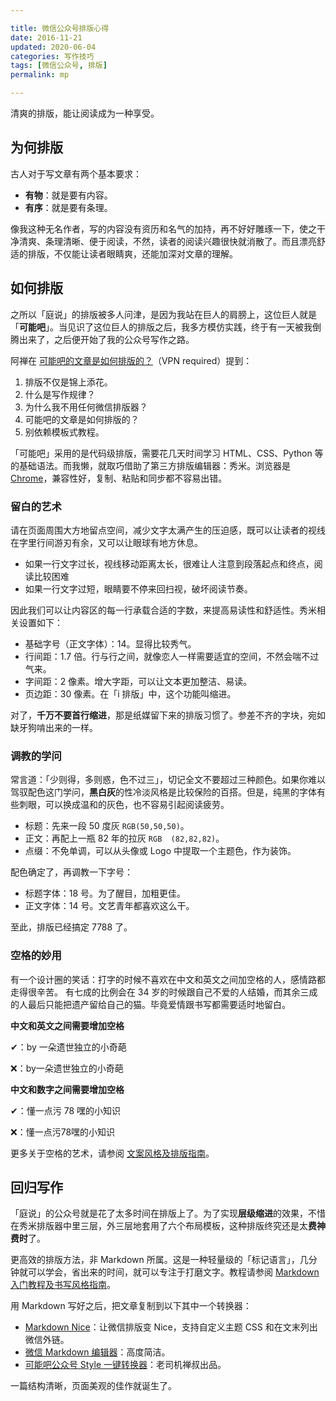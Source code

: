 ```yaml
---

title: 微信公众号排版心得   
date: 2016-11-21     
updated: 2020-06-04    
categories: 写作技巧  
tags: [微信公众号, 排版]
permalink: mp 

---
```


清爽的排版，能让阅读成为一种享受。

<!-- more -->


## 为何排版

古人对于写文章有两个基本要求：

- **有物**：就是要有内容。
- **有序**：就是要有条理。

像我这种无名作者，写的内容没有资历和名气的加持，再不好好雕琢一下，使之干净清爽、条理清晰、便于阅读，不然，读者的阅读兴趣很快就消散了。而且漂亮舒适的排版，不仅能让读者眼睛爽，还能加深对文章的理解。  


## 如何排版

之所以「庭说」的排版被多人问津，是因为我站在巨人的肩膀上，这位巨人就是「**可能吧**」。当见识了这位巨人的排版之后，我多方模仿实践，终于有一天被我倒腾出来了，之后便开始了我的公众号写作之路。

阿禅在 [可能吧的文章是如何排版的？](https://kenengba.com/post/3507.html)（VPN required）提到：

1. 排版不仅是锦上添花。
2. 什么是写作规律？
3. 为什么我不用任何微信排版器？
4. 可能吧的文章是如何排版的？
5. 别依赖模板式教程。

「可能吧」采用的是代码级排版，需要花几天时间学习 HTML、CSS、Python 等的基础语法。而我懒，就取巧借助了第三方排版编辑器：秀米。浏览器是 [Chrome](https://tingtalk.me/chrome/)，兼容性好，复制、粘贴和同步都不容易出错。


### 留白的艺术

请在页面周围大方地留点空间，减少文字太满产生的压迫感，既可以让读者的视线在字里行间游刃有余，又可以让眼球有地方休息。

- 如果一行文字过长，视线移动距离太长，很难让人注意到段落起点和终点，阅读比较困难
- 如果一行文字过短，眼睛要不停来回扫视，破坏阅读节奏。

因此我们可以让内容区的每一行承载合适的字数，来提高易读性和舒适性。秀米相关设置如下：

- 基础字号（正文字体）：14。显得比较秀气。
- 行间距：1.7 倍。行与行之间，就像恋人一样需要适宜的空间，不然会喘不过气来。
- 字间距：2 像素。增大字距，可以让文本更加整洁、易读。
- 页边距：30 像素。在「i 排版」中，这个功能叫缩进。

对了，**千万不要首行缩进**，那是纸媒留下来的排版习惯了。参差不齐的字块，宛如缺牙狗啃出来的一样。



### 调教的学问

常言道：「少则得，多则惑，色不过三」，切记全文不要超过三种颜色。如果你难以驾驭配色这门学问，**黑白灰**的性冷淡风格是比较保险的百搭。但是，纯黑的字体有些刺眼，可以换成温和的灰色，也不容易引起阅读疲劳。

- 标题：先来一段 50 度灰 `RGB(50,50,50)`。
- 正文：再配上一瓶 82 年的拉灰 `RGB  (82,82,82)`。
- 点缀：不免单调，可以从头像或 Logo 中提取一个主题色，作为装饰。

配色确定了，再调教一下字号：

- 标题字体：18 号。为了醒目，加粗更佳。
- 正文字体：14 号。文艺青年都喜欢这么干。

至此，排版已经搞定 7788 了。



### 空格的妙用

有一个设计圈的笑话：打字的时候不喜欢在中文和英文之间加空格的人，感情路都走得很辛苦。  有七成的比例会在 34 岁的时候跟自己不爱的人结婚，而其余三成的人最后只能把遗产留给自己的猫。毕竟爱情跟书写都需要适时地留白。  

**中文和英文之间需要增加空格**

✔：by 一朵遗世独立的小奇葩

❌：by一朵遗世独立的小奇葩

**中文和数字之间需要增加空格**

✔：懂一点污 78 嘿的小知识

❌：懂一点污78嘿的小知识

更多关于空格的艺术，请参阅 [文案风格及排版指南](https://tingtalk.me/style-guide/)。



## 回归写作

「庭说」的公众号就是花了太多时间在排版上了。为了实现**层级缩进**的效果，不惜在秀米排版器中里三层，外三层地套用了六个布局模板，这种排版终究还是太**费神费时**了。

更高效的排版方法，非 Markdown 所属。这是一种轻量级的「标记语言」，几分钟就可以学会，省出来的时间，就可以专注于打磨文字。教程请参阅 [Markdown 入门教程及书写风格指南](https://tingtalk.me/markdown/)。

用 Markdown 写好之后，把文章复制到以下其中一个转换器：

- [Markdown Nice](https://mdnice.com/)：让微信排版变 Nice，支持自定义主题 CSS 和在文末列出微信外链。
- [微信 Markdown 编辑器](https://doocs.github.io/md/)：高度简洁。
- [可能吧公众号 Style 一键转换器](https://knb.im/mp/)：老司机禅叔出品。

一篇结构清晰，页面美观的佳作就诞生了。